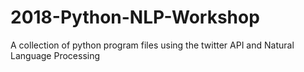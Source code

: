 # 2018-Python-NLP-Workshop
A collection of python program files using the twitter API and Natural Language Processing
